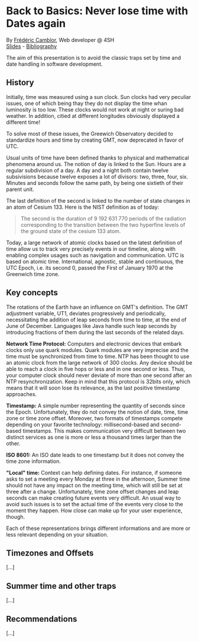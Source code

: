 # Back to Basics: Never lose time with Dates again
By [Frédéric Camblor](https://twitter.com/fcamblor), Web developer @ 4SH  
[Slides](https://www.slideshare.net/fcamblor/back-to-basics-ne-perdez-plus-votre-temps-avec-les-dates-bordeaux-js-edition) - [Bibliography](https://github.com/fcamblor/talk-back-to-basics-datetime/blob/master/src/notes/sources.adoc)

The aim of this presentation is to avoid the classic traps set by time and date handling in software development.

## History

Initially, time was measured using a sun clock. Sun clocks had very peculiar issues, one of which being thay they do not display the time whan luminosity is too low. These clocks would not work at night or suring bad weather. In addition, citied at different longitudes obviously displayed a different time!

To solve most of these issues, the Greewich Observatory decided to standardize hours and time by creating GMT, now deprecated in favor of UTC.

Usual units of time have been defined thanks to physical and mathematical phenomena around us. The notion of day is linked to the Sun. Hours are a regular subdivision of a day. A day and a night both contain twelve subsivisions because twelve exposes a lot of divisors: two, three, four, six. Minutes and seconds follow the same path, by being one sixtieth of their parent unit.

The last definition of the second is linked to the number of state changes in an atom of Cesium 133. Here is the NIST definition as of today:
> The second is the duration of 9 192 631 770 periods of the radiation corresponding to the transition between the two hyperfine levels of the ground state of the cesium 133 atom.

Today, a large network of atomic clocks based on the latest definition of time allow us to track very precisely events in our timeline, along with enabling complex usages such as navigation and communication. UTC is based on atomic time. International, agnostic, stable and continuous, the UTC Epoch, i.e. its second 0, passed the First of January 1970 at the Greenwich time zone.

## Key concepts

The rotations of the Earth have an influence on GMT's definition. The GMT adjustment variable, UT1, deviates progressively and periodically, necessitating the addition of leap seconds from time to time, at the end of June of December. Languages like Java handle such leap seconds by introducing fractions of them during the last seconds of the related days.

**Network Time Protocol:** Computers and electronic devices that embark clocks only use quark modules. Quark modules are very imprecise and the time must be synchronized from time to time. NTP has been thought to use an atomic clock from the large network of 300 clocks. Any device should be able to reach a clock in five hops or less and in one second or less. Thus, your computer clock should never deviate of more than one second after an NTP resynchronization. Keep in mind that this protocol is 32bits only, which means that it will soon lose its relevance, as the last positive timestamp approaches.

**Timestamp:** A simple number representing the quantity of seconds since the Epoch. Unfortunately, they do not convey the notion of date, time, time zone or time zone offset. Moreover, two formats of timestamps compete depending on your favorite technology: millisecond-based and second-based timestamps. This makes communication very difficult between two distinct services as one is more or less a thousand times larger than the other.

**ISO 8601:** An ISO date leads to one timestamp but it does not convey the time zone information.

**"Local" time:** Context can help defining dates. For instance, if someone asks to set a meeting every Monday at three in the afternoon, Summer time should not have any impact on the meeting time, which will still be set at three after a change. Unfortunately, time zone offset changes and leap seconds can make creating future events very difficult. An usual way to avoid such issues is to set the actual time of the events very close to the moment they happen. How close can make up for your user experience, though.

Each of these representations brings different informations and are more or less relevant depending on your situation.

## Timezones and Offsets

[...]

## Summer time and other traps

[...]

## Recommendations

[...]
